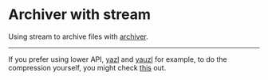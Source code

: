 # Archiver with stream

Using stream to archive files with [archiver][archiver].

---

If you prefer using lower API, [yazl][yazl] and [yauzl][yauzl] for example, to do the compression yourself, you might check [this](./zip.ts) out.

[archiver]: https://www.npmjs.com/package/archiver 'archiver'
[yazl]: https://www.npmjs.com/package/yazl 'yazl'
[yauzl]: https://www.npmjs.com/package/yauzl 'yauzl'
